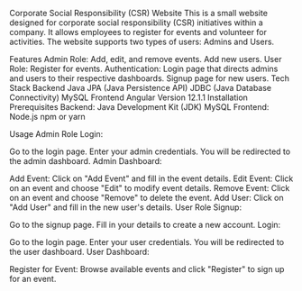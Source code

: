 Corporate Social Responsibility (CSR) Website
This is a small website designed for corporate social responsibility (CSR) initiatives within a company. It allows employees to register for events and volunteer for activities. The website supports two types of users: Admins and Users.

Features
Admin Role:
Add, edit, and remove events.
Add new users.
User Role:
Register for events.
Authentication:
Login page that directs admins and users to their respective dashboards.
Signup page for new users.
Tech Stack
Backend
Java
JPA (Java Persistence API)
JDBC (Java Database Connectivity)
MySQL
Frontend
Angular Version 12.1.1
Installation
Prerequisites
Backend:
Java Development Kit (JDK)
MySQL
Frontend:
Node.js
npm or yarn

Usage
Admin Role
Login:

Go to the login page.
Enter your admin credentials.
You will be redirected to the admin dashboard.
Admin Dashboard:

Add Event: Click on "Add Event" and fill in the event details.
Edit Event: Click on an event and choose "Edit" to modify event details.
Remove Event: Click on an event and choose "Remove" to delete the event.
Add User: Click on "Add User" and fill in the new user's details.
User Role
Signup:

Go to the signup page.
Fill in your details to create a new account.
Login:

Go to the login page.
Enter your user credentials.
You will be redirected to the user dashboard.
User Dashboard:

Register for Event: Browse available events and click "Register" to sign up for an event.
